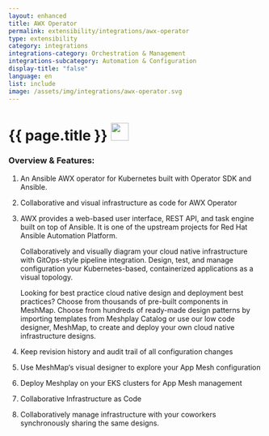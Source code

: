 ```yaml
---
layout: enhanced
title: AWX Operator
permalink: extensibility/integrations/awx-operator
type: extensibility
category: integrations
integrations-category: Orchestration & Management
integrations-subcategory: Automation & Configuration
display-title: "false"
language: en
list: include
image: /assets/img/integrations/awx-operator.svg
---
```


<h1>{{ page.title }} <img src="{{ page.image }}" style="width: 35px; height: 35px;" /></h1>


<!-- This needs replaced with the Category property, not the sub-category.
 #### About: An Ansible AWX operator for Kubernetes built with Operator SDK and Ansible. -->

### Overview & Features:

1. An Ansible AWX operator for Kubernetes built with Operator SDK and Ansible.

2. Collaborative and visual infrastructure as code for AWX Operator

4. AWX provides a web-based user interface, REST API, and task engine built on top of Ansible. It is one of the upstream projects for Red Hat Ansible Automation Platform.


    Collaboratively and visually diagram your cloud native infrastructure with GitOps-style pipeline integration. Design, test, and manage configuration your Kubernetes-based, containerized applications as a visual topology.



    Looking for best practice cloud native design and deployment best practices? Choose from thousands of pre-built components in MeshMap. Choose from hundreds of ready-made design patterns by importing templates from Meshplay Catalog or use our low code designer, MeshMap, to create and deploy your own cloud native infrastructure designs.



5. Keep revision history and audit trail of all configuration changes

6. Use MeshMap&lsquo;s visual designer to explore your App Mesh configuration

7. Deploy Meshplay on your EKS clusters for App Mesh management

8. Collaborative Infrastructure as Code

9. Collaboratively manage infrastructure with your coworkers synchronously sharing the same designs.

